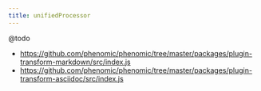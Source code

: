```yaml
---
title: unifiedProcessor
---
```


@todo

* https://github.com/phenomic/phenomic/tree/master/packages/plugin-transform-markdown/src/index.js
* https://github.com/phenomic/phenomic/tree/master/packages/plugin-transform-asciidoc/src/index.js
